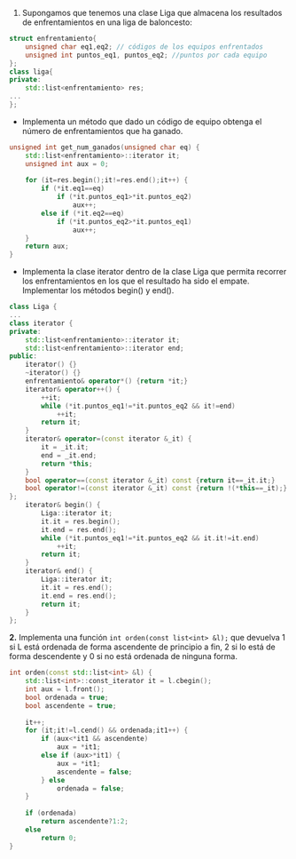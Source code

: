 1. Supongamos que tenemos una clase Liga que almacena los resultados de enfrentamientos en una liga de baloncesto:

```c++
struct enfrentamiento{
	unsigned char eq1,eq2; // códigos de los equipos enfrentados
	unsigned int puntos_eq1, puntos_eq2; //puntos por cada equipo
};
class liga{
private:
	std::list<enfrentamiento> res;
...
};
```

- Implementa un método que dado un código de equipo obtenga el número de enfrentamientos que ha ganado.

```c++
unsigned int get_num_ganados(unsigned char eq) {
    std::list<enfrentamiento>::iterator it;
    unsigned int aux = 0;
    
    for (it=res.begin();it!=res.end();it++) {
        if (*it.eq1==eq)
            if (*it.puntos_eq1>*it.puntos_eq2)
                aux++;
        else if (*it.eq2==eq)
            if (*it.puntos_eq2>*it.puntos_eq1)
                aux++;
    }
    return aux;
}
```

- Implementa la clase iterator dentro de la clase Liga que permita recorrer los enfrentamientos en los que el resultado ha sido el empate. Implementar los métodos begin() y end().

```c++
class Liga {
...
class iterator {
private:
    std::list<enfrentamiento>::iterator it;
    std::list<enfrentamiento>::iterator end;
public:
    iterator() {}
    ~iterator() {}
    enfrentamiento& operator*() {return *it;}
    iterator& operator++() {
        ++it;
        while (*it.puntos_eq1!=*it.puntos_eq2 && it!=end)
            ++it;
        return it;
    }
    iterator& operator=(const iterator &_it) {
        it = _it.it;
        end = _it.end;
        return *this;
    }
    bool operator==(const iterator &_it) const {return it==_it.it;}
    bool operator!=(const iterator &_it) const {return !(*this==_it);}
};
    iterator& begin() {
        Liga::iterator it;
        it.it = res.begin();
        it.end = res.end();
        while (*it.puntos_eq1!=*it.puntos_eq2 && it.it!=it.end)
            ++it;
        return it;
    }
    iterator& end() {
        Liga::iterator it;
        it.it = res.end();
        it.end = res.end();
        return it;
    }
};
```

**2.** Implementa una función `int orden(const list<int> &l);` que devuelva 1 si L está ordenada de forma ascendente de principio a fin, 2 si lo está de forma descendente y 0 si no está ordenada de ninguna forma.

```c++
int orden(const std::list<int> &l) {
    std::list<int>::const_iterator it = l.cbegin();
    int aux = l.front();
    bool ordenada = true;
    bool ascendente = true;
    
    it++;
    for (it;it!=l.cend() && ordenada;it1++) {
        if (aux<*it1 && ascendente)
            aux = *it1;
        else if (aux>*it1) {
            aux = *it1;
            ascendente = false;
        } else 
            ordenada = false;
    }
    
    if (ordenada)
        return ascendente?1:2;
    else
        return 0;
}
```

